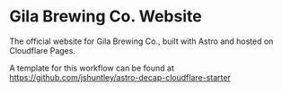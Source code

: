 # Gila Brewing Co. Website

The official website for Gila Brewing Co., built with Astro and hosted on Cloudflare Pages.

A template for this workflow can be found at https://github.com/jshuntley/astro-decap-cloudflare-starter
